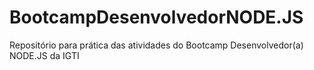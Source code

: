 # BootcampDesenvolvedorNODE.JS
Repositório para prática das atividades do Bootcamp Desenvolvedor(a) NODE.JS da IGTI
